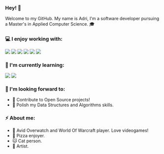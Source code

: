 ### Hey! 👋

Welcome to my GitHub. My name is Adri, I'm a software developer pursuing a Master's in Applied Computer Science. 🎓

### 💻 I enjoy working with:

<div display="flex">
    <img src="https://img.shields.io/badge/JavaScript-F7DF1E?style=for-the-badge&logo=javascript&logoColor=black" />
    <img src="https://img.shields.io/badge/Node.js-43853D?style=for-the-badge&logo=node.js&logoColor=white"/>
    <img src="https://img.shields.io/badge/Java-820404?style=for-the-badge&logo=openjdk&logoColor=white"/>
    <img src="https://img.shields.io/badge/Spring Boot-6DB33F?style=for-the-badge&logo=spring&logoColor=white"/>  
    <img src="https://img.shields.io/badge/MySQL-00000F?style=for-the-badge&logo=mysql&logoColor=white"/>
    <img src="https://img.shields.io/badge/Amazon_AWS-232F3E?style=for-the-badge&logo=amazon-aws&logoColor=white"/>
</div>

### 🌱 I'm currently learning: 

<div display="flex">
    <img src="https://img.shields.io/badge/react-%2320232a.svg?style=for-the-badge&logo=react&logoColor=%2361DAFB"/>
    <img src="	https://img.shields.io/badge/MongoDB-4EA94B?style=for-the-badge&logo=mongodb&logoColor=white" />
</div>

### 🚀 I'm looking forward to:

- 🤝 Contribute to Open Source projects!
- 📝 Polish my Data Structures and Algorithms skills.

### ⚡ About me:

- 👾 Avid Overwatch and World Of Warcraft player. Love videogames!
- 🍕 Pizza enjoyer.
- 🐱 Cat person. 
- 🎨 Artist.
